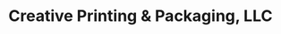---
title: "Creative Printing & Packaging, LLC"
url: /phoenix/creative-printing-und-packaging-llc/
shop: Kopieren
---